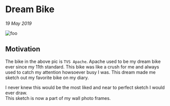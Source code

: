 # Dream Bike

_19 May 2019_

<img :src="$withBase('/bike.jpg')" alt="foo" style="max-height:600px;">

## Motivation

The bike in the above pic is `TVS Apache`. Apache used to be my dream bike ever since my 11th standard. This bike was like a crush for me and always used to catch my attention howsoever busy I was. This dream made me sketch out my favorite bike on my diary.

I never knew this would be the most liked and near to perfect sketch I would ever draw.  
This sketch is now a part of my wall photo frames.